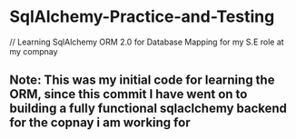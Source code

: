 # SqlAlchemy-Practice-and-Testing
// Learning SqlAlchemy ORM 2.0 for Database Mapping for my S.E role at my compnay 
## Note: This was my initial code for learning the ORM, since this commit I have went on to building a fully functional sqlaclchemy backend for the copnay i am working for 
